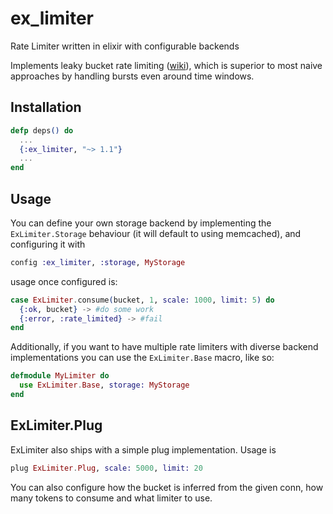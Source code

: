 # ex_limiter
Rate Limiter written in elixir with configurable backends

Implements leaky bucket rate limiting ([wiki](https://en.wikipedia.org/wiki/Leaky_bucket)), which is superior to most naive approaches by handling bursts even around time windows.

## Installation

```elixir
defp deps() do
  ...
  {:ex_limiter, "~> 1.1"}
  ...
end
```

## Usage

You can define your own storage backend by implementing the `ExLimiter.Storage` behaviour (it will default to using memcached), and configuring it with

```elixir
config :ex_limiter, :storage, MyStorage
```

usage once configured is:

```elixir
case ExLimiter.consume(bucket, 1, scale: 1000, limit: 5) do
  {:ok, bucket} -> #do some work
  {:error, :rate_limited} -> #fail
end
```

Additionally, if you want to have multiple rate limiters with diverse backend implementations you can use the `ExLimiter.Base` macro, like so:

```elixir
defmodule MyLimiter do
  use ExLimiter.Base, storage: MyStorage
end
```



## ExLimiter.Plug

ExLimiter also ships with a simple plug implementation.  Usage is

```elixir
plug ExLimiter.Plug, scale: 5000, limit: 20
```

You can also configure how the bucket is inferred from the given conn, how many tokens to consume and what limiter to use.